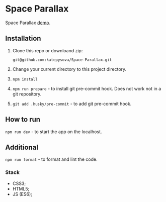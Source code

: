 # Space Parallax

Space Parallax [demo](https://katepysova.github.io/Space-Parallax/).

## Installation

1. Clone this repo or downloand zip:

   `git@github.com:katepysova/Space-Parallax.git`

2. Change your current directory to this project directory.

3. `npm install`

4. `npm run prepare` - to install git pre-commit hook. Does not work not in a git repository.

5. `git add .husky/pre-commit` - to add git pre-commit hook.

## How to run

`npm run dev` - to start the app on the localhost.

## Additional

`npm run format` - to format and lint the code.

### Stack

- CSS3;
- HTML5;
- JS (ES6);
